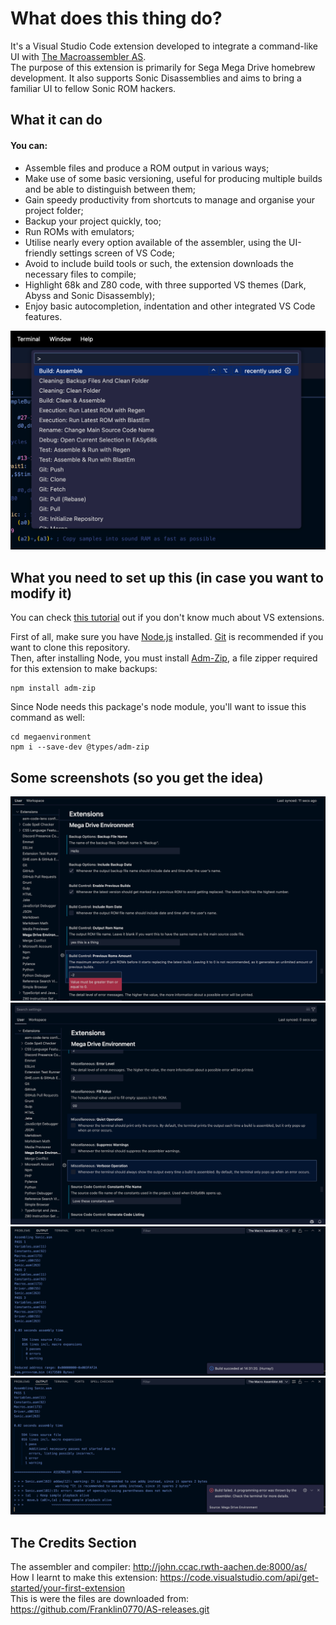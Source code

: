 # What does this thing do?
It's a Visual Studio Code extension developed to integrate a command-like UI with [The Macroassembler AS](http://john.ccac.rwth-aachen.de:8000/as/).  
The purpose of this extension is primarily for Sega Mega Drive homebrew development. It also supports Sonic Disassemblies and aims to bring a familiar UI to fellow Sonic ROM hackers.  

## What it can do
#### You can:
- Assemble files and produce a ROM output in various ways;
- Make use of some basic versioning, useful for producing multiple builds and be able to distinguish between them;
- Gain speedy productivity from shortcuts to manage and organise your project folder;
- Backup your project quickly, too;
- Run ROMs with emulators;
- Utilise nearly every option available of the assembler, using the UI-friendly settings screen of VS Code;
- Avoid to include build tools or such, the extension downloads the necessary files to compile;
- Highlight 68k and Z80 code, with three supported VS themes (Dark, Abyss and Sonic Disassembly);
- Enjoy basic autocompletion, indentation and other integrated VS Code features.

![Commands](https://github.com/Franklin0770/megaenvironment/blob/main/papers/Commands.png)

## What you need to set up this (in case you want to modify it)
You can check [this tutorial](https://code.visualstudio.com/api) out if you don't know much about VS extensions.

First of all, make sure you have [Node.js](https://nodejs.org/) installed. [Git](https://git-scm.com) is recommended if you want to clone this repository.  
Then, after installing Node, you must install [Adm-Zip](https://www.npmjs.com/package/adm-zip), a file zipper required for this extension to make backups:
```
npm install adm-zip
```
Since Node needs this package's node module, you'll want to issue this command as well:
```
cd megaenvironment
npm i --save-dev @types/adm-zip
```
## Some screenshots (so you get the idea)
![Settings1](https://github.com/Franklin0770/megaenvironment/blob/main/papers/Settings%201.png)
![Settings2](https://github.com/Franklin0770/megaenvironment/blob/main/papers/Settings%202.png)
![Assembly1](https://github.com/Franklin0770/megaenvironment/blob/main/papers/Assembly%201.png)
![Assembly2](https://github.com/Franklin0770/megaenvironment/blob/main/papers/Assembly%202.png)
## The Credits Section
The assembler and compiler: http://john.ccac.rwth-aachen.de:8000/as/  
How I learnt to make this extension: https://code.visualstudio.com/api/get-started/your-first-extension  
This is were the files are downloaded from: https://github.com/Franklin0770/AS-releases.git

